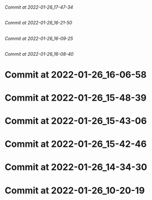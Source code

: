 ###### Commit at 2022-01-26_17-47-34
###### Commit at 2022-01-26_16-21-50
###### Commit at 2022-01-26_16-09-25
###### Commit at 2022-01-26_16-08-40
# Commit at 2022-01-26_16-06-58
# Commit at 2022-01-26_15-48-39
# Commit at 2022-01-26_15-43-06
# Commit at 2022-01-26_15-42-46
# Commit at 2022-01-26_14-34-30
# Commit at 2022-01-26_10-20-19
